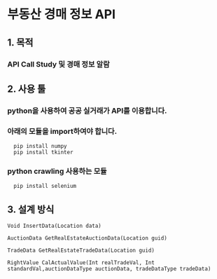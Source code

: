 # 부동산 경매 정보 API

## 1. 목적
### API Call Study 및 경매 정보 알람

## 2. 사용 툴

### python을 사용하여 공공 실거래가 API를 이용합니다.
### 아래의 모듈을 import하여야 합니다.
```
  pip install numpy
  pip install tkinter
```
### python crawling 사용하는 모듈
```
  pip install selenium
```

## 3. 설계 방식
```
Void InsertData(Location data)

AuctionData GetRealEstateAuctionData(Location guid)

TradeData GetRealEstateTradeData(Location guid) 

RightValue CalActualValue(Int realTradeVal, Int standardVal,auctionDataType auctionData, tradeDataType tradeData)
```
